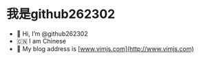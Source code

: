 # 我是github262302
- 👋 Hi, I’m @github262302
- 🇨🇳 I am Chinese
- 🧲 My blog address is [www.vimjs.com](http://www.vimjs.com)
<!---
github262302/github262302 is a ✨ special ✨ repository because its `README.md` (this file) appears on your GitHub profile.
You can click the Preview link to take a look at your changes.
--->

